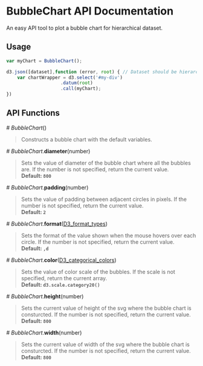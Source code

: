 # BubbleChart API Documentation

An easy API tool to plot a bubble chart for hierarchical dataset.

## Usage

```javascript
var myChart = BubbleChart();

d3.json([dataset],function (error, root) { // Dataset should be hierarchical
	var chartWrapper = d3.select('#my-div')
	                .datum(root) 
	                .call(myChart);
})

```

## API Functions

\# *BubbleChart*()
> Constructs a bubble chart with the default variables.


\# *BubbleChart*.**diameter**(number)
> Sets the value of diameter of the bubble chart where all the bubbles are.
> If the number is not specified, return the current value.
<br />**Default: `800`**


\# *BubbleChart*.**padding**(number)
> Sets the value of padding between adjacent circles in pixels.
> If the number is not specified, return the current value.
<br />**Default: `2`**

\# *BubbleChart*.**format**([D3_format_types](https://github.com/mbostock/d3/wiki/Formatting#numbers))
> Sets the format of the value shown when the mouse hovers over each circle.
> If the number is not specified, return the current value.
<br />**Default: `,d`**

\# *BubbleChart*.**color**([D3_categorical_colors](https://github.com/mbostock/d3/wiki/Ordinal-Scales#categorical-colors)) 
> Sets the value of color scale of the bubbles.
> If the scale is not specified, return the current array.
<br />**Default: `d3.scale.category20()`**


\# *BubbleChart*.**height**(number)
> Sets the current value of height of the svg where the bubble chart is consturcted.
> If the number is not specified, return the current value.
<br />**Default: `800`**


\# *BubbleChart*.**width**(number)
> Sets the current value of width of the svg where the bubble chart is consturcted.
> If the number is not specified, return the current value.
<br />**Default: `800`**